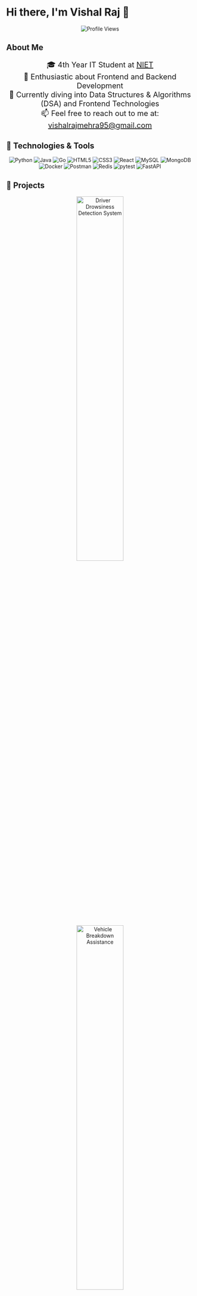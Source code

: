 # Hi there, I'm Vishal Raj 👋

<p align="center">
    <img src="https://komarev.com/ghpvc/?username=vishalraj9102&color=blue&style=flat-square&label=Profile+Views" alt="Profile Views" />
</p>

## About Me
<p align="center" style="font-size: 20px;">
    🎓 4th Year IT Student at <a href="https://www.niet.co.in/" target="_blank">NIET</a><br>
    👀 Enthusiastic about Frontend and Backend Development<br>
    🌱 Currently diving into Data Structures & Algorithms (DSA) and Frontend Technologies<br>
    📫 Feel free to reach out to me at: <a href="mailto:vishalrajmehra95@gmail.com">vishalrajmehra95@gmail.com</a>
</p>

## 🔧 Technologies & Tools
<p align="center">
    <img src="https://img.shields.io/badge/-Python-3776AB?style=for-the-badge&logo=python&logoColor=white" alt="Python" />
    <img src="https://img.shields.io/badge/-Java-007396?style=for-the-badge&logo=java&logoColor=white" alt="Java" />
    <img src="https://img.shields.io/badge/-Go-00ADD8?style=for-the-badge&logo=go&logoColor=white" alt="Go" />
    <img src="https://img.shields.io/badge/-HTML5-E34F26?style=for-the-badge&logo=html5&logoColor=white" alt="HTML5" />
    <img src="https://img.shields.io/badge/-CSS3-1572B6?style=for-the-badge&logo=css3&logoColor=white" alt="CSS3" />
    <img src="https://img.shields.io/badge/-React-61DAFB?style=for-the-badge&logo=react&logoColor=black" alt="React" />
    <img src="https://img.shields.io/badge/-MySQL-4479A1?style=for-the-badge&logo=mysql&logoColor=white" alt="MySQL" />
    <img src="https://img.shields.io/badge/-MongoDB-47A248?style=for-the-badge&logo=mongodb&logoColor=white" alt="MongoDB" />
    <img src="https://img.shields.io/badge/-Docker-2496ED?style=for-the-badge&logo=docker&logoColor=white" alt="Docker" />
    <img src="https://img.shields.io/badge/-Postman-FF6C37?style=for-the-badge&logo=postman&logoColor=white" alt="Postman" />
    <img src="https://img.shields.io/badge/-Redis-DC382D?style=for-the-badge&logo=redis&logoColor=white" alt="Redis" />
    <img src="https://img.shields.io/badge/-pytest-0A9EDC?style=for-the-badge&logo=pytest&logoColor=white" alt="pytest" />
    <img src="https://img.shields.io/badge/-FastAPI-009688?style=for-the-badge&logo=fastapi&logoColor=white" alt="FastAPI" />
</p>

## 🚀 Projects
<p align="center">
    <a href="https://github.com/vishalraj9102/Driver-Drowsiness-Detction-System.git" target="_blank">
        <img width="50%" src="https://github-readme-stats.vercel.app/api/pin/?username=vishalraj9102&repo=Driver-Drowsiness-Detection-System&theme=tokyonight" alt="Driver Drowsiness Detection System" />
    </a>
    <a href="https://github.com/vishalraj9102/Vehicle-Breakdown-Assistance" target="_blank">
        <img width="50%" src="https://github-readme-stats.vercel.app/api/pin/?username=vishalraj9102&repo=Vehicle-Breakdown-Assistance&theme=tokyonight" alt="Vehicle Breakdown Assistance" />
    </a>
</p>

## 📈 GitHub Stats
<p align="center">
    <a href="https://github-readme-stats.vercel.app" target="_blank">
        <img width="49%" alt="Vishal's GitHub Stats" src="https://my-stats-lemon.vercel.app/api?username=vishalraj9102&show_icons=true&theme=tokyonight&hide_border=true"/>
    </a>
    <a href="https://github-readme-stats.vercel.app" target="_blank">
        <img width="49%" alt="Top Languages" src="https://my-stats-lemon.vercel.app/api/top-langs/?username=vishalraj9102&layout=compact&theme=tokyonight&hide_border=true"/>
    </a>
</p>

## 🏆 GitHub Trophies
<p align="center">
    <img src="https://github-profile-trophy.vercel.app/?username=vishalraj9102&theme=radical&no-frame=true&row=1&column=7" alt="GitHub Trophies" />
</p>

## 🔥 Streak Stats
<p align="center">
    <img src="https://github-readme-streak-stats.herokuapp.com/?user=vishalraj9102&theme=tokyonight&hide_border=true" alt="Streak Stats" />
</p>

## 📝 Latest Blog Posts
<p align="center" style="font-size: 18px;">
    <a href="https://yourblog.com/understanding-fastapi" target="_blank">Understanding FastAPI</a><br>
    <a href="https://yourblog.com/machine-learning-with-python" target="_blank">Machine Learning with Python</a>
</p>

## 📚 Education
<p align="center" style="font-size: 18px;">
    🎓 Bachelor of Technology in Information Technology at <a href="https://www.niet.co.in/" target="_blank">NIET</a>
</p>

## 💼 Work Experience
<p align="center" style="font-size: 18px;">
    💻 Backend Intern at TechScholars<br>
    🌐 Frontend-End Intern at Baskethunt Pvt Ltd<br>
    🛠️ Web Developer at Codevirus Security
</p>

## 🎖️ Achievements
<p align="center" style="font-size: 18px;">
    🏆 Got 3rd rank in coding competition at college<br>
    🌟 Top contributor to open source projects<br>
    🌐 Summer intern at Celebal Technology<br>
    🏅 Campus ambassador at IIT Guwahati<br>
    📜 Certifications from Infosys Springboard, Coursera, and Microsoft Azure
</p>

## 💬 Let's Connect!
<p align="center">
    <a href="https://www.linkedin.com/in/vishal-raj-699205235/" target="_blank">
        <img src="https://img.shields.io/badge/-LinkedIn-0A66C2?style=for-the-badge&logo=linkedin&logoColor=white" alt="LinkedIn" />
    </a>
    <a href="https://leetcode.com/u/Vishal_raj9525/" target="_blank">
        <img src="https://img.shields.io/badge/-LeetCode-FFA116?style=for-the-badge&logo=leetcode&logoColor=white" alt="LeetCode" />
    </a>
    <a href="mailto:vishalrajmehra95@gmail.com">
        <img src="https://img.shields.io/badge/-Email-D14836?style=for-the-badge&logo=gmail&logoColor=white" alt="Email" />
    </a>
</p>
